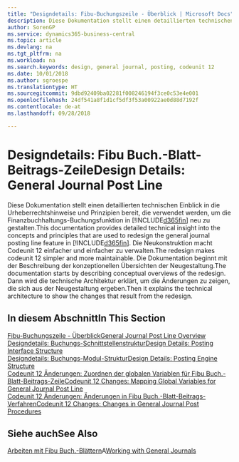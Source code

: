 ```yaml
---
title: "Designdetails: Fibu-Buchungszeile - Überblick | Microsoft Docs"
description: Diese Dokumentation stellt einen detaillierten technischen Einblick in die Urheberrechtshinweise und Prinzipien bereit, die verwendet werden, um die Finanzbuchhaltungs-Buchungsfunktion in Business Central neu zu gestalten.
author: SorenGP
ms.service: dynamics365-business-central
ms.topic: article
ms.devlang: na
ms.tgt_pltfrm: na
ms.workload: na
ms.search.keywords: design, general journal, posting, codeunit 12
ms.date: 10/01/2018
ms.author: sgroespe
ms.translationtype: HT
ms.sourcegitcommit: 9dbd92409ba02281f008246194f3ce0c53e4e001
ms.openlocfilehash: 24df541a8f1d1cf5df3f53a00922ae0d88d7192f
ms.contentlocale: de-at
ms.lasthandoff: 09/28/2018

---
```

# <a name="design-details-general-journal-post-line"></a><span data-ttu-id="0042f-103">Designdetails: Fibu Buch.-Blatt-Beitrags-Zeile</span><span class="sxs-lookup"><span data-stu-id="0042f-103">Design Details: General Journal Post Line</span></span>
<span data-ttu-id="0042f-104">Diese Dokumentation stellt einen detaillierten technischen Einblick in die Urheberrechtshinweise und Prinzipien bereit, die verwendet werden, um die Finanzbuchhaltungs-Buchungsfunktion in [!INCLUDE[d365fin](includes/d365fin_md.md)] neu zu gestalten.</span><span class="sxs-lookup"><span data-stu-id="0042f-104">This documentation provides detailed technical insight into the concepts and principles that are used to redesign the general journal posting line feature in [!INCLUDE[d365fin](includes/d365fin_md.md)].</span></span> <span data-ttu-id="0042f-105">Die Neukonstruktion macht Codeunit 12 einfacher und einfacher zu verwalten.</span><span class="sxs-lookup"><span data-stu-id="0042f-105">The redesign makes codeunit 12 simpler and more maintainable.</span></span> <span data-ttu-id="0042f-106">Die Dokumentation beginnt mit der Beschreibung der konzeptionellen Übersichten der Neugestaltung.</span><span class="sxs-lookup"><span data-stu-id="0042f-106">The documentation starts by describing conceptual overviews of the redesign.</span></span> <span data-ttu-id="0042f-107">Dann wird die technische Architektur erklärt, um die Änderungen zu zeigen, die sich aus der Neugestaltung ergeben.</span><span class="sxs-lookup"><span data-stu-id="0042f-107">Then it explains the technical architecture to show the changes that result from the redesign.</span></span>  

## <a name="in-this-section"></a><span data-ttu-id="0042f-108">In diesem Abschnitt</span><span class="sxs-lookup"><span data-stu-id="0042f-108">In This Section</span></span>  
[<span data-ttu-id="0042f-109">Fibu-Buchungszeile - Überblick</span><span class="sxs-lookup"><span data-stu-id="0042f-109">General Journal Post Line Overview</span></span>](design-details-general-journal-post-line-overview.md)  
[<span data-ttu-id="0042f-110">Designdetails: Buchungs-Schnittstellenstruktur</span><span class="sxs-lookup"><span data-stu-id="0042f-110">Design Details: Posting Interface Structure</span></span>](design-details-posting-interface-structure.md)  
[<span data-ttu-id="0042f-111">Designdetails: Buchungs-Modul-Struktur</span><span class="sxs-lookup"><span data-stu-id="0042f-111">Design Details: Posting Engine Structure</span></span>](design-details-posting-engine-structure.md)  
[<span data-ttu-id="0042f-112">Codeunit 12 Änderungen: Zuordnen der globalen Variablen für Fibu Buch.-Blatt-Beitrags-Zeile</span><span class="sxs-lookup"><span data-stu-id="0042f-112">Codeunit 12 Changes: Mapping Global Variables for General Journal Post Line</span></span>](design-details-codeunit-12-changes-mapping-global-variables-for-general-journal-post-line.md)  
[<span data-ttu-id="0042f-113">Codeunit 12 Änderungen: Änderungen in Fibu Buch.-Blatt-Beitrags-Verfahren</span><span class="sxs-lookup"><span data-stu-id="0042f-113">Codeunit 12 Changes: Changes in General Journal Post Procedures</span></span>](design-details-codeunit-12-changes-changes-in-general-journal-post-procedures.md)  

## <a name="see-also"></a><span data-ttu-id="0042f-114">Siehe auch</span><span class="sxs-lookup"><span data-stu-id="0042f-114">See Also</span></span>  
<span data-ttu-id="0042f-115">[Arbeiten mit Fibu Buch.-Blättern](ui-work-general-journals.md)A</span><span class="sxs-lookup"><span data-stu-id="0042f-115">[Working with General Journals](ui-work-general-journals.md)</span></span>

